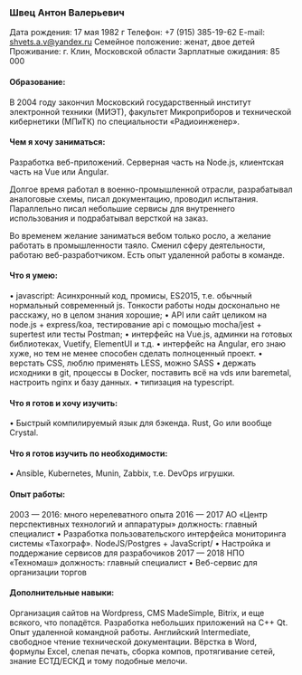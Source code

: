 ### Швец Антон Валерьевич
Дата рождения: 		17 мая 1982 г
Телефон:			+7 (915) 385-19-62
E-mail:				shvets.a.v@yandex.ru
Семейное положение: 	женат, двое детей
Проживание:			г. Клин, Московской области
Зарплатные ожидания: 85 000
#### Образование:
В 2004 году закончил
Московский государственный институт электронной техники (МИЭТ),
факультет Микроприборов и технической кибернетики (МПиТК) по специальности «Радиоинженер».
#### Чем я хочу заниматься:
Разработка веб-приложений.  Серверная часть на Node.js, клиентская часть на Vue или Angular.

Долгое время работал в военно-промышленной отрасли, разрабатывал аналоговые схемы, писал документацию, проводил испытания. Параллельно писал небольшие сервисы для внутреннего использования и подрабатывал версткой на заказ.

Во временем желание заниматься вебом только росло, а желание работать в промышленности таяло. Сменил сферу деятельности, работаю веб-разработчиком.
Есть опыт удаленной работы в команде. 
#### Что я умею:
•	javascript:
Асинхронный код, промисы, ES2015, т.е. обычный нормальный современный js. Тонкости работы ноды досконально не расскажу, но в целом знания хорошие;
•	API или сайт целиком на node.js + express/koa, тестирование api с помощью mocha/jest + supertest или тесты Postman;
•	интерфейс на Vue.js,  админки на готовых библиотеках, Vuetify, ElementUI и т.д.
•	интерфейс на Angular, его знаю хуже, но тем не менее способен сделать полноценный проект.
•	верстать CSS, люблю применять LESS, можно SASS
•	держать исходники в git, процессы в Docker, поставить всё на vds или baremetal, настроить nginx и базу данных.
•	типизация на typescript.
#### Что я готов и хочу изучить:
•	Быстрый компилируемый язык для бэкенда. Rust, Go или вообще Crystal.
#### Что я готов изучить по необходимости:
•	Ansible, Kubernetes, Munin, Zabbix, т.е. DevOps игрушки.
#### Опыт работы:
2003 — 2016:  много нерелеватного опыта
2016 — 2017	АО «Центр перспективных технологий и аппаратуры»
должность: главный специалист
•	Разработка пользовательского интерфейса мониторинга системы «Тахограф». NodeJS/Postgres + JavaScript/
•	Настройка и поддержание сервисов для разрабочиков
2017 — 2018 НПО «Техномаш»
должность: главный специалист
•	Веб-сервис для организации торгов

#### Дополнительные навыки:
Организация сайтов на Wordpress, CMS MadeSimple, Bitrix, и еще всякого, что попадётся.
Разработка небольших приложений на C++ Qt.
Опыт удаленной командной работы.
Английский Intermediate, свободное чтение технической документации.
Вёрстка в Word, формулы Excel, слепая печать, сборка компов, протягивание сетей, знание ЕСТД/ЕСКД и тому подобные мелочи.

